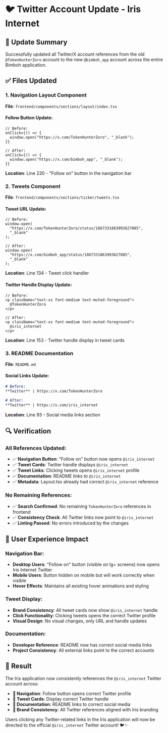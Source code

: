 # 🐦 Twitter Account Update - Iris Internet

## 🎯 **Update Summary**

Successfully updated all Twitter/X account references from the old `@TokenHunterZoro` account to the new `@bimboh_app` account across the entire Bimboh application.

## ✅ **Files Updated**

### **1. Navigation Layout Component**
**File**: `frontend/components/sections/layout/index.tsx`

#### **Follow Button Update:**
```tsx
// Before:
onClick={() => {
  window.open("https://x.com/TokenHunterZoro", "_blank");
}}

// After:
onClick={() => {
  window.open("https://x.com/bimboh_app", "_blank");
}}
```

**Location**: Line 230 - "Follow on" button in the navigation bar

### **2. Tweets Component**
**File**: `frontend/components/sections/ticker/tweets.tsx`

#### **Tweet URL Update:**
```tsx
// Before:
window.open(
  "https://x.com/TokenHunterZoro/status/1867331863993627085",
  "_blank"
);

// After:
window.open(
  "https://x.com/bimboh_app/status/1867331863993627085",
  "_blank"
);
```

**Location**: Line 134 - Tweet click handler

#### **Twitter Handle Display Update:**
```tsx
// Before:
<p className="text-xs font-medium text-muted-foreground">
  @TokenHunterZoro
</p>

// After:
<p className="text-xs font-medium text-muted-foreground">
  @iris_internet
</p>
```

**Location**: Line 153 - Twitter handle display in tweet cards

### **3. README Documentation**
**File**: `README.md`

#### **Social Links Update:**
```markdown
# Before:
**Twitter** | https://x.com/TokenHunterZoro

# After:
**Twitter** | https://x.com/iris_internet
```

**Location**: Line 93 - Social media links section

## 🔍 **Verification**

### **All References Updated:**
- ✅ **Navigation Button**: "Follow on" button now opens `@iris_internet`
- ✅ **Tweet Cards**: Twitter handle displays `@iris_internet`
- ✅ **Tweet Links**: Clicking tweets opens `@iris_internet` profile
- ✅ **Documentation**: README links to `@iris_internet`
- ✅ **Metadata**: Layout.tsx already had correct `@iris_internet` reference

### **No Remaining References:**
- ✅ **Search Confirmed**: No remaining `TokenHunterZoro` references in frontend
- ✅ **Consistency Check**: All Twitter links now point to `@iris_internet`
- ✅ **Linting Passed**: No errors introduced by the changes

## 🎨 **User Experience Impact**

### **Navigation Bar:**
- **Desktop Users**: "Follow on" button (visible on lg+ screens) now opens Iris Internet Twitter
- **Mobile Users**: Button hidden on mobile but will work correctly when visible
- **Hover Effects**: Maintains all existing hover animations and styling

### **Tweet Display:**
- **Brand Consistency**: All tweet cards now show `@iris_internet` handle
- **Click Functionality**: Clicking tweets opens the correct Twitter profile
- **Visual Design**: No visual changes, only URL and handle updates

### **Documentation:**
- **Developer Reference**: README now has correct social media links
- **Project Consistency**: All external links point to the correct accounts

## 🚀 **Result**

The Iris application now consistently references the `@iris_internet` Twitter account across:

- **🔗 Navigation**: Follow button opens correct Twitter profile
- **📱 Tweet Cards**: Display correct Twitter handle
- **📖 Documentation**: README links to correct social media
- **🎯 Brand Consistency**: All Twitter references aligned with Iris branding

Users clicking any Twitter-related links in the Iris application will now be directed to the official `@iris_internet` Twitter account! 🐦✨